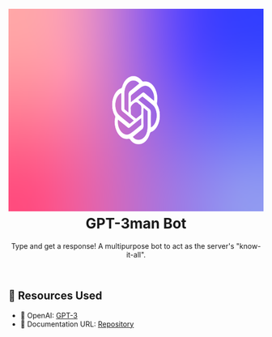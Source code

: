 <h1 align="center">
  <br>
  <a href="https://github.com/emanbau"><img src="./assets/On-GPT-3-OpenAI-and-APIs.png" height="400" alt="GPT-3man Bot"></a>
  <br>
   GPT-3man Bot
  <br>
</h1>

<p align="center">Type and get a response! A multipurpose bot to act as the server's "know-it-all".</p>

<br>

## 🔗 Resources Used

- 🤖 OpenAI: [GPT-3](https://openai.com/api/)
- 📂 Documentation URL: [Repository](https://github.com/emanbau/gpt-3man)
